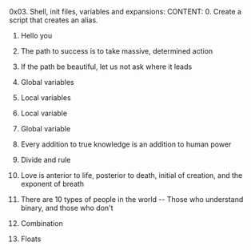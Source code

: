 0x03. Shell, init files, variables and expansions: CONTENT:
0. Create a script that creates an alias.

1. Hello you

2. The path to success is to take massive, determined action

3. If the path be beautiful, let us not ask where it leads

4. Global variables

5. Local variables

6. Local variable

7. Global variable

8. Every addition to true knowledge is an addition to human power

9. Divide and rule

10. Love is anterior to life, posterior to death, initial of creation, and the exponent of breath

11. There are 10 types of people in the world -- Those who understand binary, and those who don't

12. Combination

13. Floats


